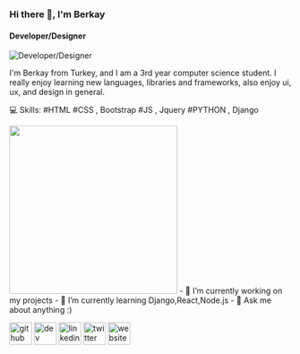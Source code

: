 ### Hi there 👋, I'm Berkay
#### Developer/Designer
![Developer/Designer](https://media4.giphy.com/media/WtTnAfZn6aVJfBzlN3/source.gif)

I'm Berkay from Turkey, and I am a 3rd year computer science student. I really enjoy learning new languages, libraries and frameworks, also enjoy  ui, ux, and design in general.

💻 Skills: 
#HTML 
#CSS , Bootstrap 
#JS , Jquery 
#PYTHON , Django

 <img style="width: 300px;" src="https://media2.giphy.com/media/13HgwGsXF0aiGY/giphy.gif" alt="">
- 🔭 I’m currently working on my projects 
- 🌱 I’m currently learning Django,React,Node.js 
- 💬 Ask me about anything :) 


[<img src='https://cdn.jsdelivr.net/npm/simple-icons@3.0.1/icons/github.svg' alt='github' height='40'>](https://github.com/berkayalatas)  [<img src='https://cdn.jsdelivr.net/npm/simple-icons@3.0.1/icons/dev-dot-to.svg' alt='dev' height='40'>](https://dev.to/berkayalatas)  [<img src='https://cdn.jsdelivr.net/npm/simple-icons@3.0.1/icons/linkedin.svg' alt='linkedin' height='40'>](https://www.linkedin.com/in/berkay-alatas-5966831a7/)  [<img src='https://cdn.jsdelivr.net/npm/simple-icons@3.0.1/icons/twitter.svg' alt='twitter' height='40'>](https://twitter.com/berkayalatas1)  [<img src='https://cdn.jsdelivr.net/npm/simple-icons@3.0.1/icons/icloud.svg' alt='website' height='40'>](https://berkayalatas.github.io)  

